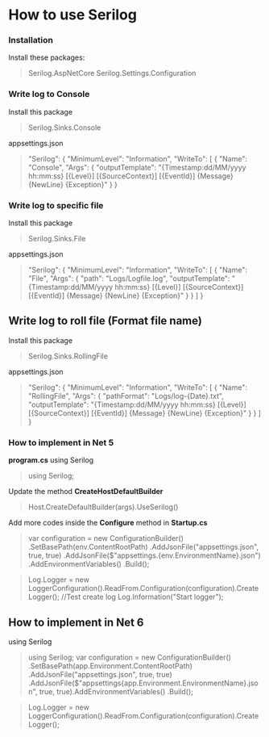 # How to use Serilog

### Installation 

Install these packages:
>Serilog.AspNetCore
>Serilog.Settings.Configuration

### Write log to Console
Install this package
>Serilog.Sinks.Console

appsettings.json
>"Serilog": {
>    "MinimumLevel": "Information",
>    "WriteTo": [
>      {
>        "Name": "Console",
>        "Args": {
>          "outputTemplate": "{Timestamp:dd/MM/yyyy hh:mm:ss} [{Level}] [{SourceContext}] [{EventId}] {Message} {NewLine} {Exception}"
>        }
>      }

### Write log to specific file 
Install this package
>Serilog.Sinks.File

appsettings.json
> "Serilog": {
>    "MinimumLevel": "Information",
>    "WriteTo": [
>      {
>        "Name": "File",
>        "Args": {
>          "path": "Logs/Logfile.log",
>          "outputTemplate": "{Timestamp:dd/MM/yyyy hh:mm:ss} [{Level}] [{SourceContext}] [{EventId}] {Message} {NewLine} {Exception}"
>        }
>      }
>    ]
>  }

## Write log to roll file (Format file name)
Install this package
>Serilog.Sinks.RollingFile

appsettings.json
>"Serilog": {
>    "MinimumLevel": "Information",
>    "WriteTo": [
>      {
>        "Name": "RollingFile",
>        "Args": {
>          "pathFormat": "Logs/log-{Date}.txt",
>          "outputTemplate": "{Timestamp:dd/MM/yyyy hh:mm:ss} [{Level}] [{SourceContext}] [{EventId}] {Message} {NewLine} {Exception}"
>        }
>      }
>    ]
>  }


### How to implement in Net 5

**program.cs**
using Serilog
> using Serilog;

Update the method **CreateHostDefaultBuilder**
> Host.CreateDefaultBuilder(args).UseSerilog()

Add more codes inside the **Configure** method in **Startup.cs**
> var configuration = new ConfigurationBuilder()
                                    .SetBasePath(env.ContentRootPath)
                                    .AddJsonFile("appsettings.json", true, true)
                                    .AddJsonFile($"appsettings.{env.EnvironmentName}.json")
                                    .AddEnvironmentVariables()
                                    .Build();

> Log.Logger = new LoggerConfiguration().ReadFrom.Configuration(configuration).CreateLogger();
> //Test create log
> Log.Information("Start logger");

## How to implement in Net 6
using Serilog
> using Serilog;
> var configuration = new ConfigurationBuilder()
                        .SetBasePath(app.Environment.ContentRootPath)
                        .AddJsonFile("appsettings.json", true, true)
                        .AddJsonFile($"appsettings{app.Environment.EnvironmentName}.json", true, true).AddEnvironmentVariables()
                        .Build();

> Log.Logger = new LoggerConfiguration().ReadFrom.Configuration(configuration).CreateLogger();


